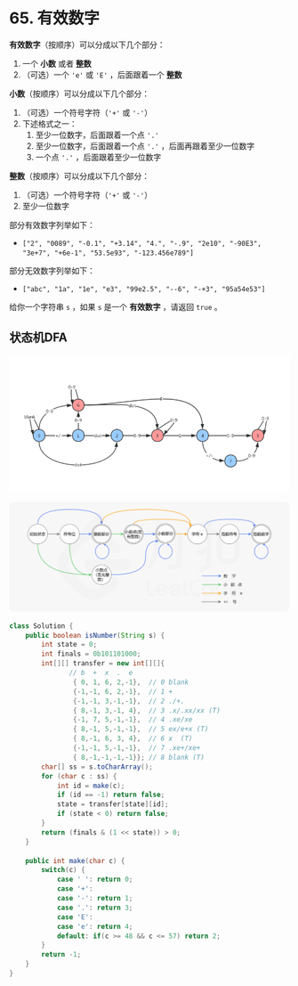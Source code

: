 # 65. 有效数字

**有效数字**（按顺序）可以分成以下几个部分：

1. 一个 **小数** 或者 **整数**
2. （可选）一个 `'e'` 或 `'E'` ，后面跟着一个 **整数**

**小数**（按顺序）可以分成以下几个部分：

1. （可选）一个符号字符（`'+'` 或 `'-'`）
2. 下述格式之一：
   1. 至少一位数字，后面跟着一个点 `'.'`
   2. 至少一位数字，后面跟着一个点 `'.'` ，后面再跟着至少一位数字
   3. 一个点 `'.'` ，后面跟着至少一位数字

**整数**（按顺序）可以分成以下几个部分：

1. （可选）一个符号字符（`'+'` 或 `'-'`）
2. 至少一位数字

部分有效数字列举如下：

- `["2", "0089", "-0.1", "+3.14", "4.", "-.9", "2e10", "-90E3", "3e+7", "+6e-1", "53.5e93", "-123.456e789"]`

部分无效数字列举如下：

- `["abc", "1a", "1e", "e3", "99e2.5", "--6", "-+3", "95a54e53"]`

给你一个字符串 `s` ，如果 `s` 是一个 **有效数字** ，请返回 `true` 。



## 状态机DFA

![](pic\65_1.jpg)

![](pic\65_2.png)

```java
class Solution {
    public boolean isNumber(String s) {
        int state = 0;
        int finals = 0b101101000;
        int[][] transfer = new int[][]{
               // b  +  x  .  e
                { 0, 1, 6, 2,-1},  // 0 blank
                {-1,-1, 6, 2,-1},  // 1 +
                {-1,-1, 3,-1,-1},  // 2 ./+.
                { 8,-1, 3,-1, 4},  // 3 .x/.xx/xx (T)
                {-1, 7, 5,-1,-1},  // 4 .xe/xe
                { 8,-1, 5,-1,-1},  // 5 ex/e+x (T)
                { 8,-1, 6, 3, 4},  // 6 x  (T)
                {-1,-1, 5,-1,-1},  // 7 .xe+/xe+ 
                { 8,-1,-1,-1,-1}}; // 8 blank (T)
        char[] ss = s.toCharArray();
        for (char c : ss) {
            int id = make(c);
            if (id == -1) return false;
            state = transfer[state][id];
            if (state < 0) return false;
        }
        return (finals & (1 << state)) > 0;
    }

    public int make(char c) {
        switch(c) {
            case ' ': return 0;
            case '+':
            case '-': return 1;
            case '.': return 3;
            case 'E':
            case 'e': return 4;
            default: if(c >= 48 && c <= 57) return 2;
        }
        return -1;
    }
}
```

